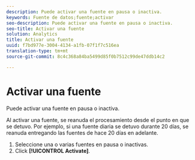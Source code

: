 ```yaml
---
description: Puede activar una fuente en pausa o inactiva.
keywords: Fuente de datos;fuente;activar
seo-description: Puede activar una fuente en pausa o inactiva.
seo-title: Activar una fuente
solution: Analytics
title: Activar una fuente
uuid: f7bd977e-3004-4134-a1fb-07f1f7c516ea
translation-type: tm+mt
source-git-commit: 8c4c368a84ba5499d85f0b7512c99de47ddb14c2

---
```



# Activar una fuente

Puede activar una fuente en pausa o inactiva.

Al activar una fuente, se reanuda el procesamiento desde el punto en que se detuvo. Por ejemplo, si una fuente diaria se detuvo durante 20 días, se reanuda entregando las fuentes de hace 20 días en adelante.

1. Seleccione una o varias fuentes en pausa o inactivas.
1. Click **[!UICONTROL Activate]**.
